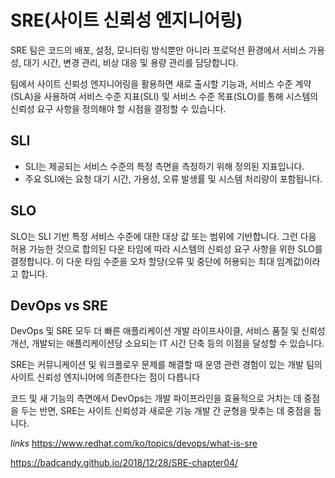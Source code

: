 # SRE(사이트 신뢰성 엔지니어링)

SRE 팀은 코드의 배포, 설정, 모니터링 방식뿐만 아니라 프로덕션 환경에서 서비스 가용성, 대기 시간, 변경 관리, 비상 대응 및 용량 관리를 담당합니다.

팀에서 사이트 신뢰성 엔지니어링을 활용하면 새로 출시할 기능과, 서비스 수준 계약(SLA)을 사용하여 서비스 수준 지표(SLI) 및 서비스 수준 목표(SLO)를 통해 시스템의 신뢰성 요구 사항을 정의해야 할 시점을 결정할 수 있습니다. 

## SLI

- SLI는 제공되는 서비스 수준의 특정 측면을 측정하기 위해 정의된 지표입니다. 
- 주요 SLI에는 요청 대기 시간, 가용성, 오류 발생률 및 시스템 처리량이 포함됩니다. 

## SLO

SLO는 SLI 기반 특정 서비스 수준에 대한 대상 값 또는 범위에 기반합니다. 
그런 다음 허용 가능한 것으로 합의된 다운 타임에 따라 시스템의 신뢰성 요구 사항을 위한 SLO를 결정합니다. 
이 다운 타임 수준을 오차 할당(오류 및 중단에 허용되는 최대 임계값)이라고 합니다. 



## DevOps vs SRE

DevOps 및 SRE 모두 더 빠른 애플리케이션 개발 라이프사이클, 서비스 품질 및 신뢰성 개선, 개발되는 애플리케이션당 소요되는 IT 시간 단축 등의 이점을 달성할 수 있습니다.

SRE는 커뮤니케이션 및 워크플로우 문제를 해결할 때 운영 관련 경험이 있는 개발 팀의 사이트 신뢰성 엔지니어에 의존한다는 점이 다릅니다

코드 및 새 기능의 측면에서 DevOps는 개발 파이프라인을 효율적으로 거치는 데 중점을 두는 반면, SRE는 사이트 신뢰성과 새로운 기능 개발 간 균형을 맞추는 데 중점을 둡니다. 



_links_
https://www.redhat.com/ko/topics/devops/what-is-sre

https://badcandy.github.io/2018/12/28/SRE-chapter04/
